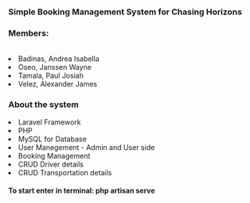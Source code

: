 <h3>Simple Booking Management System for Chasing Horizons</h3>

<h3>Members:</h3><br>
<li>Badinas, Andrea Isabella </li>
<li>Oseo, Janssen Wayne</li>
<li>Tamala, Paul Josiah</li>
<li>Velez, Alexander James</li>

<h3>About the system</h3>
<li>Laravel Framework</li>
<li>PHP</li>
<li>MySQL for Database </li>
<li>User Manegement - Admin and User side</li>
<li>Booking Management</li>
<li>CRUD Driver details</li>
<li>CRUD Transportation details</li>

<h4>To start enter in terminal: php artisan serve</h4>
